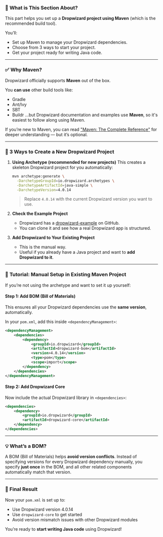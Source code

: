### 🧰 **What is This Section About?**

This part helps you set up a **Dropwizard project using Maven** (which is the recommended build tool).

You’ll:

* Set up Maven to manage your Dropwizard dependencies.
* Choose from 3 ways to start your project.
* Get your project ready for writing Java code.

---

### ✅ **Why Maven?**

Dropwizard officially supports **Maven** out of the box.

You **can use** other build tools like:

* Gradle
* Ant/Ivy
* SBT
* Buildr
  …but Dropwizard documentation and examples use **Maven**, so it's easiest to follow along using Maven.

If you’re new to Maven, you can read ["Maven: The Complete Reference"](https://books.sonatype.com/mvnref-book/reference/) for deeper understanding — but it’s optional.

---

### 🚀 **3 Ways to Create a New Dropwizard Project**

1. **Using Archetype (recommended for new projects)**
   This creates a skeleton Dropwizard project for you automatically:

   ```bash
   mvn archetype:generate \
     -DarchetypeGroupId=io.dropwizard.archetypes \
     -DarchetypeArtifactId=java-simple \
     -DarchetypeVersion=4.0.14
   ```

   > Replace `4.0.14` with the current Dropwizard version you want to use.

2. **Check the Example Project**

   * Dropwizard has a [dropwizard-example](https://github.com/dropwizard/dropwizard/tree/main/dropwizard-example) on GitHub.
   * You can clone it and see how a real Dropwizard app is structured.

3. **Add Dropwizard to Your Existing Project**

   * This is the manual way.
   * Useful if you already have a Java project and want to **add Dropwizard to it**.

---

### 🧩 **Tutorial: Manual Setup in Existing Maven Project**

If you’re not using the archetype and want to set it up yourself:

#### Step 1: Add BOM (Bill of Materials)

This ensures all your Dropwizard dependencies use the **same version**, automatically.

In your `pom.xml`, add this inside `<dependencyManagement>`:

```xml
<dependencyManagement>
    <dependencies>
        <dependency>
            <groupId>io.dropwizard</groupId>
            <artifactId>dropwizard-bom</artifactId>
            <version>4.0.14</version>
            <type>pom</type>
            <scope>import</scope>
        </dependency>
    </dependencies>
</dependencyManagement>
```

#### Step 2: Add Dropwizard Core

Now include the actual Dropwizard library in `<dependencies>`:

```xml
<dependencies>
    <dependency>
        <groupId>io.dropwizard</groupId>
        <artifactId>dropwizard-core</artifactId>
    </dependency>
</dependencies>
```

---

### 💡 What’s a BOM?

A BOM (Bill of Materials) helps **avoid version conflicts**.
Instead of specifying versions for every Dropwizard dependency manually, you specify **just once** in the BOM, and all other related components automatically match that version.

---

### 🏁 Final Result

Now your `pom.xml` is set up to:

* Use Dropwizard version 4.0.14
* Use `dropwizard-core` to get started
* Avoid version mismatch issues with other Dropwizard modules

You’re ready to **start writing Java code** using Dropwizard!
